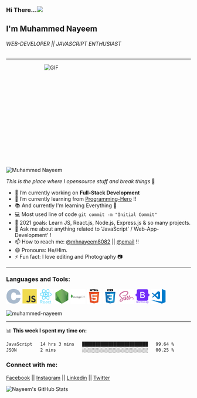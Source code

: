 ### Hi There...<img src="https://media.giphy.com/media/hvRJCLFzcasrR4ia7z/giphy.gif" width="25px">
## I'm Muhammed Nayeem
###### WEB-DEVELOPER || JAVASCRIPT ENTHUSIAST

---

<img align="right" alt="GIF" src="Images/code.gif" width="400" height="280" />

<p align="left"><img src="https://komarev.com/ghpvc/?username=Muhammed-Nayeem&label=Profile%20views&color=0e75b6&style=flat" alt="Muhammed Nayeem" /></p>

_This is the place where I opensource stuff and break things_ :rofl:


- :beginner: I’m currently working on **Full-Stack Development**
- :notebook: I’m currently learning from [Programming-Hero](https://www.programming-hero.com/) !!
- :books: And currently I'm learning Everything :rofl:
- :computer: Most used line of code `git commit -m "Initial Commit"`
- 🥅 2021 goals: Learn JS, React.js, Node.js, Express.js & so many projects.
- 💬 Ask me about anything related to 'JavaScript' / Web-App-Development' !
- 📫 How to reach me: [@mhnayeem8082](https://twitter.com/mhnayeem8082/) || [@email](mohammednayeem808@gmail.com) !!
- 😄 Pronouns: He/Him.
- ⚡ Fun fact: I love editing and Photography :camera: 

---

### Languages and Tools:
<p align="left">
<a href="https://www.cprogramming.com/" target="_blank"><img src="https://raw.githubusercontent.com/devicons/devicon/master/icons/c/c-original.svg" alt="c" width="40" height="40"/></a>
<a href="https://developer.mozilla.org/en-US/docs/Web/JavaScript" target="_blank"><img src="https://raw.githubusercontent.com/devicons/devicon/master/icons/javascript/javascript-original.svg" alt="javascript" width="40" height="40"/></a>
<a href="https://reactjs.org/" target="_blank"><img src="https://raw.githubusercontent.com/devicons/devicon/master/icons/react/react-original-wordmark.svg" alt="react" width="40" height="40"/></a>
<a href="https://nodejs.org/en/" target="_blank"><img alt="Node.js" width="40" src="https://raw.githubusercontent.com/github/explore/80688e429a7d4ef2fca1e82350fe8e3517d3494d/topics/nodejs/nodejs.png" /></a>
<a href="" target="_blank"><img alt="MongoDB" width="40" src="https://raw.githubusercontent.com/github/explore/80688e429a7d4ef2fca1e82350fe8e3517d3494d/topics/mongodb/mongodb.png" /></a>
<a href="https://www.w3.org/html/" target="_blank"><img src="https://raw.githubusercontent.com/devicons/devicon/master/icons/html5/html5-original-wordmark.svg" alt="html5" width="40" height="40"/></a>
<a href="https://www.w3schools.com/css/" target="_blank"><img src="https://raw.githubusercontent.com/devicons/devicon/master/icons/css3/css3-original-wordmark.svg" alt="css3" width="40" height="40"/></a>
<a href="https://sass-lang.com" target="_blank"><img src="https://raw.githubusercontent.com/devicons/devicon/master/icons/sass/sass-original.svg" alt="sass" width="40" height="40"/></a>
<a href="https://getbootstrap.com" target="_blank"><img src="https://raw.githubusercontent.com/devicons/devicon/master/icons/bootstrap/bootstrap-plain-wordmark.svg" alt="bootstrap" width="40" height="40"/></a>
<a href="https://code.visualstudio.com/" target="_blank"><img  alt="Visual Studio Code" width="40" src="https://raw.githubusercontent.com/github/explore/80688e429a7d4ef2fca1e82350fe8e3517d3494d/topics/visual-studio-code/visual-studio-code.png"/></a>
</p>

<p><img align="center" src="https://github-readme-stats.vercel.app/api/top-langs?username=Muhammed-Nayeem&show_icons=true&locale=en&layout=compact&theme=tokyonight" alt="muhammed-nayeem" /></p>

---

:bar_chart: **This week I spent my time on:**
<!--START_SECTION:waka-->
```text
JavaScript   14 hrs 3 mins   █████████████████████████   99.64 % 
JSON         2 mins          ░░░░░░░░░░░░░░░░░░░░░░░░░   00.25 % 
```
<!--END_SECTION:waka-->



<!-- Social Platforms -->
### Connect with me:
[Facebook](https://www.facebook.com/mh.nayem.7186/) || [Instagram](https://www.instagram.com/muhammed_nayeem96/) || [Linkedin](https://www.linkedin.com/muhammed-nayeem69/) || [Twitter](https://twitter.com/mhnayeem8082/)


<!-- GitHub Stats -->
<p><img align="left" alt="Nayeem's GitHub Stats" src="https://github-readme-stats.vercel.app/api?username=Muhammed-Nayeem&show_icons=true&hide_border=true&theme=tokyonight"/></p>